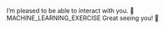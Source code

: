 I’m pleased to be able to interact with you.
:slightly_smiling_face:
MACHINE_LEARNING_EXERCISE
Great seeing you!
:yellow_heart:
